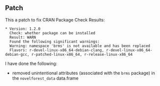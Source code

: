 ## Patch

This a patch to fix CRAN Package Check Results:

    * Version: 1.2.0
      Check: whether package can be installed
      Result: WARN
      Found the following significant warnings:
      Warning: namespace 'brms' is not available and has been replaced
      Flavors: r-devel-linux-x86_64-debian-clang, r-devel-linux-x86_64-debian-gcc, r-patched-linux-x86_64, r-release-linux-x86_64

I have done the following:

- removed unintentional attributes (associated with the `brms` package) in the `novelforest_data` data.frame
